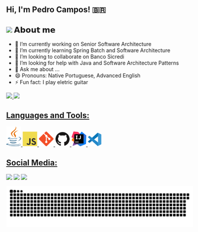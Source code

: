 ## Hi, I'm Pedro Campos! 🇧🇷

<h2> <img src="https://emoji.gg/assets/emoji/7279-vibecat.gif" width="24"/> 𝗔𝗯𝗼𝘂𝘁 𝗺𝗲 </h2>

- 🔭 I’m currently working on Senior Software Architecture
- 🌱 I’m currently learning Spring Batch and Software Architecture
- 👯 I’m looking to collaborate on Banco Sicredi
- 🤔 I’m looking for help with Java and Software Architecture Patterns
- 💬 Ask me about ...
- 😄 Pronouns: Native Portuguese, Advanced English
- ⚡ Fun fact: I play eletric guitar

 <div>
  <a href="https://github.com/pedromartinsb">
  <img height="180em" src="https://github-readme-stats-sigma-five.vercel.app/api?username=pedromartinsb&show_icons=true&theme=dark&include_all_commits=true&count_private=true"/>
  <img height="180em" src="https://github-readme-stats-sigma-five.vercel.app/api/top-langs/?username=pedromartinsb&layout=compact&langs_count=7&theme=dark"/>
</div>


<h2>Languages and Tools:</h2>
<code><img width="40" src="https://github.com/pedromartinsb/pedromartinsb/blob/main/assets/Java.svg"></code>
<code><img width="40" src="https://github.com/LeonardoYz/LeonardoYz/blob/main/assets/JS.svg"></code>
<code><img width="40" src="https://github.com/LeonardoYz/LeonardoYz/blob/main/assets/git.svg"></code>
<code><img width="40" src="https://github.com/LeonardoYz/LeonardoYz/blob/main/assets/github.svg"></code>
<code><img width="40" src="https://github.com/pedromartinsb/pedromartinsb/blob/main/assets/IntelliJ.svg"></code>
<code><img width="37" src="https://github.com/LeonardoYz/LeonardoYz/blob/main/assets/vsCode.svg"></code>


<h2>Social Media:</h2>
<div>
  <a href="https://instagram.com/pedrombcampos" target="_blank"><img src="https://img.shields.io/badge/-Instagram-%23E4405F?style=for-the-badge&logo=instagram&logoColor=white" target="_blank"></a>
  <a href = "mailto:engpedrocampos@gmail.com"><img src="https://img.shields.io/badge/-Gmail-%23333?style=for-the-badge&logo=gmail&logoColor=white" target="_blank"></a>
  <a href="https://www.linkedin.com/in/pedro-martins-barbosa-campos/" target="_blank"><img src="https://img.shields.io/badge/-LinkedIn-%230077B5?style=for-the-badge&logo=linkedin&logoColor=white" target="_blank"></a> 
</div>  
 
 ![Snake animation](https://github.com/pedromartinsb/pedromartinsb/blob/output/github-contribution-grid-snake.svg)
